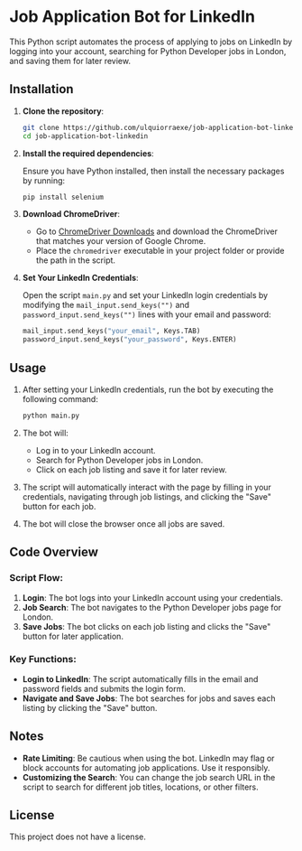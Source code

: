 # Job Application Bot for LinkedIn

This Python script automates the process of applying to jobs on LinkedIn by logging into your account, searching for Python Developer jobs in London, and saving them for later review.

## Installation

1. **Clone the repository**:

   ```bash
   git clone https://github.com/ulquiorraexe/job-application-bot-linkedin.git
   cd job-application-bot-linkedin
   ```

2. **Install the required dependencies**:

   Ensure you have Python installed, then install the necessary packages by running:

   ```bash
   pip install selenium
   ```

3. **Download ChromeDriver**:

   - Go to [ChromeDriver Downloads](https://sites.google.com/a/chromium.org/chromedriver/) and download the ChromeDriver that matches your version of Google Chrome.
   - Place the `chromedriver` executable in your project folder or provide the path in the script.

4. **Set Your LinkedIn Credentials**:

   Open the script `main.py` and set your LinkedIn login credentials by modifying the `mail_input.send_keys("")` and `password_input.send_keys("")` lines with your email and password:

   ```python
   mail_input.send_keys("your_email", Keys.TAB)
   password_input.send_keys("your_password", Keys.ENTER)
   ```

## Usage

1. After setting your LinkedIn credentials, run the bot by executing the following command:

   ```bash
   python main.py
   ```

2. The bot will:
   - Log in to your LinkedIn account.
   - Search for Python Developer jobs in London.
   - Click on each job listing and save it for later review.

3. The script will automatically interact with the page by filling in your credentials, navigating through job listings, and clicking the "Save" button for each job.

4. The bot will close the browser once all jobs are saved.

## Code Overview

### Script Flow:
1. **Login**: The bot logs into your LinkedIn account using your credentials.
2. **Job Search**: The bot navigates to the Python Developer jobs page for London.
3. **Save Jobs**: The bot clicks on each job listing and clicks the "Save" button for later application.

### Key Functions:
- **Login to LinkedIn**: The script automatically fills in the email and password fields and submits the login form.
- **Navigate and Save Jobs**: The bot searches for jobs and saves each listing by clicking the "Save" button.

## Notes
- **Rate Limiting**: Be cautious when using the bot. LinkedIn may flag or block accounts for automating job applications. Use it responsibly.
- **Customizing the Search**: You can change the job search URL in the script to search for different job titles, locations, or other filters.

## License
This project does not have a license.
